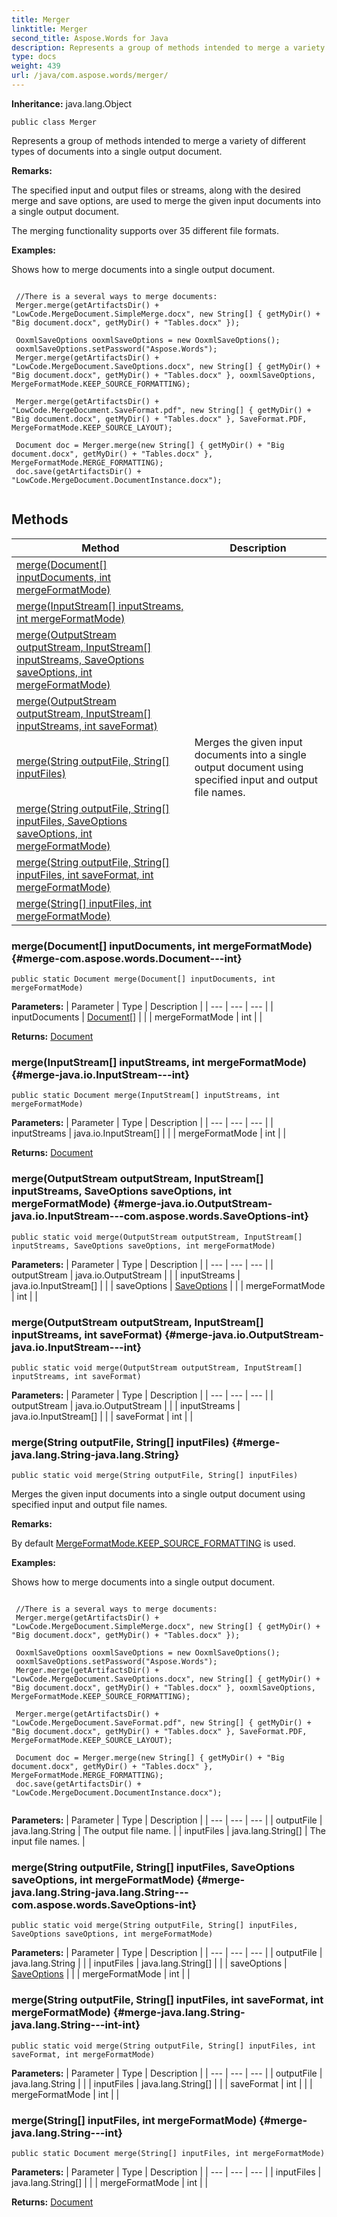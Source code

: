 ```yaml
---
title: Merger
linktitle: Merger
second_title: Aspose.Words for Java
description: Represents a group of methods intended to merge a variety of different types of documents into a single output document in Java.
type: docs
weight: 439
url: /java/com.aspose.words/merger/
---
```


**Inheritance:**
java.lang.Object
```
public class Merger
```

Represents a group of methods intended to merge a variety of different types of documents into a single output document.

 **Remarks:** 

The specified input and output files or streams, along with the desired merge and save options, are used to merge the given input documents into a single output document.

The merging functionality supports over 35 different file formats.

 **Examples:** 

Shows how to merge documents into a single output document.

```

 //There is a several ways to merge documents:
 Merger.merge(getArtifactsDir() + "LowCode.MergeDocument.SimpleMerge.docx", new String[] { getMyDir() + "Big document.docx", getMyDir() + "Tables.docx" });

 OoxmlSaveOptions ooxmlSaveOptions = new OoxmlSaveOptions();
 ooxmlSaveOptions.setPassword("Aspose.Words");
 Merger.merge(getArtifactsDir() + "LowCode.MergeDocument.SaveOptions.docx", new String[] { getMyDir() + "Big document.docx", getMyDir() + "Tables.docx" }, ooxmlSaveOptions, MergeFormatMode.KEEP_SOURCE_FORMATTING);

 Merger.merge(getArtifactsDir() + "LowCode.MergeDocument.SaveFormat.pdf", new String[] { getMyDir() + "Big document.docx", getMyDir() + "Tables.docx" }, SaveFormat.PDF, MergeFormatMode.KEEP_SOURCE_LAYOUT);

 Document doc = Merger.merge(new String[] { getMyDir() + "Big document.docx", getMyDir() + "Tables.docx" }, MergeFormatMode.MERGE_FORMATTING);
 doc.save(getArtifactsDir() + "LowCode.MergeDocument.DocumentInstance.docx");
 
```
## Methods

| Method | Description |
| --- | --- |
| [merge(Document[] inputDocuments, int mergeFormatMode)](#merge-com.aspose.words.Document---int) |  |
| [merge(InputStream[] inputStreams, int mergeFormatMode)](#merge-java.io.InputStream---int) |  |
| [merge(OutputStream outputStream, InputStream[] inputStreams, SaveOptions saveOptions, int mergeFormatMode)](#merge-java.io.OutputStream-java.io.InputStream---com.aspose.words.SaveOptions-int) |  |
| [merge(OutputStream outputStream, InputStream[] inputStreams, int saveFormat)](#merge-java.io.OutputStream-java.io.InputStream---int) |  |
| [merge(String outputFile, String[] inputFiles)](#merge-java.lang.String-java.lang.String) | Merges the given input documents into a single output document using specified input and output file names. |
| [merge(String outputFile, String[] inputFiles, SaveOptions saveOptions, int mergeFormatMode)](#merge-java.lang.String-java.lang.String---com.aspose.words.SaveOptions-int) |  |
| [merge(String outputFile, String[] inputFiles, int saveFormat, int mergeFormatMode)](#merge-java.lang.String-java.lang.String---int-int) |  |
| [merge(String[] inputFiles, int mergeFormatMode)](#merge-java.lang.String---int) |  |
### merge(Document[] inputDocuments, int mergeFormatMode) {#merge-com.aspose.words.Document---int}
```
public static Document merge(Document[] inputDocuments, int mergeFormatMode)
```




**Parameters:**
| Parameter | Type | Description |
| --- | --- | --- |
| inputDocuments | [Document\[\]](../../com.aspose.words/document/) |  |
| mergeFormatMode | int |  |

**Returns:**
[Document](../../com.aspose.words/document/)
### merge(InputStream[] inputStreams, int mergeFormatMode) {#merge-java.io.InputStream---int}
```
public static Document merge(InputStream[] inputStreams, int mergeFormatMode)
```




**Parameters:**
| Parameter | Type | Description |
| --- | --- | --- |
| inputStreams | java.io.InputStream[] |  |
| mergeFormatMode | int |  |

**Returns:**
[Document](../../com.aspose.words/document/)
### merge(OutputStream outputStream, InputStream[] inputStreams, SaveOptions saveOptions, int mergeFormatMode) {#merge-java.io.OutputStream-java.io.InputStream---com.aspose.words.SaveOptions-int}
```
public static void merge(OutputStream outputStream, InputStream[] inputStreams, SaveOptions saveOptions, int mergeFormatMode)
```




**Parameters:**
| Parameter | Type | Description |
| --- | --- | --- |
| outputStream | java.io.OutputStream |  |
| inputStreams | java.io.InputStream[] |  |
| saveOptions | [SaveOptions](../../com.aspose.words/saveoptions/) |  |
| mergeFormatMode | int |  |

### merge(OutputStream outputStream, InputStream[] inputStreams, int saveFormat) {#merge-java.io.OutputStream-java.io.InputStream---int}
```
public static void merge(OutputStream outputStream, InputStream[] inputStreams, int saveFormat)
```




**Parameters:**
| Parameter | Type | Description |
| --- | --- | --- |
| outputStream | java.io.OutputStream |  |
| inputStreams | java.io.InputStream[] |  |
| saveFormat | int |  |

### merge(String outputFile, String[] inputFiles) {#merge-java.lang.String-java.lang.String}
```
public static void merge(String outputFile, String[] inputFiles)
```


Merges the given input documents into a single output document using specified input and output file names.

 **Remarks:** 

By default [MergeFormatMode.KEEP\_SOURCE\_FORMATTING](../../com.aspose.words/mergeformatmode/\#KEEP-SOURCE-FORMATTING) is used.

 **Examples:** 

Shows how to merge documents into a single output document.

```

 //There is a several ways to merge documents:
 Merger.merge(getArtifactsDir() + "LowCode.MergeDocument.SimpleMerge.docx", new String[] { getMyDir() + "Big document.docx", getMyDir() + "Tables.docx" });

 OoxmlSaveOptions ooxmlSaveOptions = new OoxmlSaveOptions();
 ooxmlSaveOptions.setPassword("Aspose.Words");
 Merger.merge(getArtifactsDir() + "LowCode.MergeDocument.SaveOptions.docx", new String[] { getMyDir() + "Big document.docx", getMyDir() + "Tables.docx" }, ooxmlSaveOptions, MergeFormatMode.KEEP_SOURCE_FORMATTING);

 Merger.merge(getArtifactsDir() + "LowCode.MergeDocument.SaveFormat.pdf", new String[] { getMyDir() + "Big document.docx", getMyDir() + "Tables.docx" }, SaveFormat.PDF, MergeFormatMode.KEEP_SOURCE_LAYOUT);

 Document doc = Merger.merge(new String[] { getMyDir() + "Big document.docx", getMyDir() + "Tables.docx" }, MergeFormatMode.MERGE_FORMATTING);
 doc.save(getArtifactsDir() + "LowCode.MergeDocument.DocumentInstance.docx");
 
```

**Parameters:**
| Parameter | Type | Description |
| --- | --- | --- |
| outputFile | java.lang.String | The output file name. |
| inputFiles | java.lang.String[] | The input file names. |

### merge(String outputFile, String[] inputFiles, SaveOptions saveOptions, int mergeFormatMode) {#merge-java.lang.String-java.lang.String---com.aspose.words.SaveOptions-int}
```
public static void merge(String outputFile, String[] inputFiles, SaveOptions saveOptions, int mergeFormatMode)
```




**Parameters:**
| Parameter | Type | Description |
| --- | --- | --- |
| outputFile | java.lang.String |  |
| inputFiles | java.lang.String[] |  |
| saveOptions | [SaveOptions](../../com.aspose.words/saveoptions/) |  |
| mergeFormatMode | int |  |

### merge(String outputFile, String[] inputFiles, int saveFormat, int mergeFormatMode) {#merge-java.lang.String-java.lang.String---int-int}
```
public static void merge(String outputFile, String[] inputFiles, int saveFormat, int mergeFormatMode)
```




**Parameters:**
| Parameter | Type | Description |
| --- | --- | --- |
| outputFile | java.lang.String |  |
| inputFiles | java.lang.String[] |  |
| saveFormat | int |  |
| mergeFormatMode | int |  |

### merge(String[] inputFiles, int mergeFormatMode) {#merge-java.lang.String---int}
```
public static Document merge(String[] inputFiles, int mergeFormatMode)
```




**Parameters:**
| Parameter | Type | Description |
| --- | --- | --- |
| inputFiles | java.lang.String[] |  |
| mergeFormatMode | int |  |

**Returns:**
[Document](../../com.aspose.words/document/)
